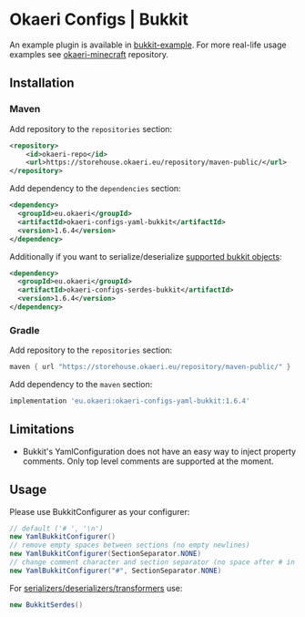 # Okaeri Configs | Bukkit

An example plugin is available in [bukkit-example](https://github.com/OkaeriPoland/okaeri-configs/tree/master/bukkit-example).
For more real-life usage examples see [okaeri-minecraft](https://github.com/OkaeriPoland/okaeri-minecraft) repository.

## Installation
### Maven
Add repository to the `repositories` section:
```xml
<repository>
    <id>okaeri-repo</id>
    <url>https://storehouse.okaeri.eu/repository/maven-public/</url>
</repository>
```
Add dependency to the `dependencies` section:
```xml
<dependency>
  <groupId>eu.okaeri</groupId>
  <artifactId>okaeri-configs-yaml-bukkit</artifactId>
  <version>1.6.4</version>
</dependency>
```
Additionally if you want to serialize/deserialize [supported bukkit objects](https://github.com/OkaeriPoland/okaeri-configs/tree/master/bukkit-serdes):
```xml
<dependency>
  <groupId>eu.okaeri</groupId>
  <artifactId>okaeri-configs-serdes-bukkit</artifactId>
  <version>1.6.4</version>
</dependency>
```
### Gradle
Add repository to the `repositories` section:
```groovy
maven { url "https://storehouse.okaeri.eu/repository/maven-public/" }
```
Add dependency to the `maven` section:
```groovy
implementation 'eu.okaeri:okaeri-configs-yaml-bukkit:1.6.4'
```

## Limitations
- Bukkit's YamlConfiguration does not have an easy way to inject property comments. 
  Only top level comments are supported at the moment.

## Usage

Please use BukkitConfigurer as your configurer:
```java
// default ('# ', '\n')
new YamlBukkitConfigurer()
// remove empty spaces between sections (no empty newlines)
new YamlBukkitConfigurer(SectionSeparator.NONE)
// change comment character and section separator (no space after # in comments, no empty newlines)
new YamlBukkitConfigurer("#", SectionSeparator.NONE)
```
For [serializers/deserializers/transformers](https://github.com/OkaeriPoland/okaeri-configs/tree/master/serdes-bukkit) use:
```java
new BukkitSerdes()
```
